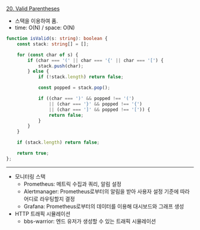[20. Valid Parentheses](https://leetcode.com/problems/valid-parentheses/description/?envType=study-plan-v2&envId=top-interview-150)

- 스택을 이용하여 품.
- time: O(N) / space: O(N)

```ts
function isValid(s: string): boolean {
    const stack: string[] = [];

    for (const char of s) {
        if (char === '(' || char === '{' || char === '[') {
            stack.push(char);
        } else {
            if (!stack.length) return false;

            const popped = stack.pop();

            if ((char === ')' && popped !== '(')
                || (char === '}' && popped !== '{')
                || (char === ']' && popped !== '[')) {
                return false;
            }
        }
    }

    if (stack.length) return false;

    return true;
};
```
---
- 모니터링 스택
    - Prometheus: 메트릭 수집과 쿼리, 알림 설정
    - Alertmanager: Prometheus로부터의 알림을 받아 사용자 설정 기준에 따라 어디로 라우팅할지 결정
    - Grafana: Prometheus로부터의 데이터를 이용해 대시보드와 그래프 생성
- HTTP 트래픽 시뮬레이션
    - bbs-warrior: 엔드 유저가 생성할 수 있는 트래픽 시뮬레이션
